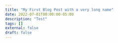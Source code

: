 ```yaml
---
title: "My First Blog Post with a very long name"
date: 2022-07-01T00:00:00-05:00
description: "Test"
tags: []
external: false
draft: false
---
```

